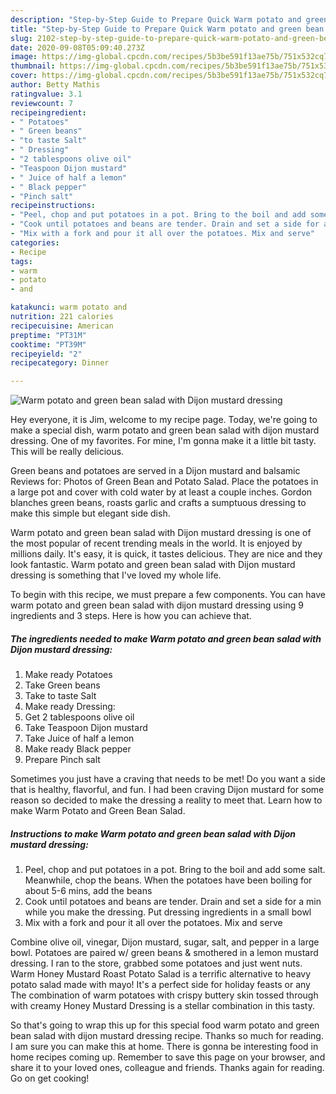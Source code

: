 ```yaml
---
description: "Step-by-Step Guide to Prepare Quick Warm potato and green bean salad with Dijon mustard dressing"
title: "Step-by-Step Guide to Prepare Quick Warm potato and green bean salad with Dijon mustard dressing"
slug: 2102-step-by-step-guide-to-prepare-quick-warm-potato-and-green-bean-salad-with-dijon-mustard-dressing
date: 2020-09-08T05:09:40.273Z
image: https://img-global.cpcdn.com/recipes/5b3be591f13ae75b/751x532cq70/warm-potato-and-green-bean-salad-with-dijon-mustard-dressing-recipe-main-photo.jpg
thumbnail: https://img-global.cpcdn.com/recipes/5b3be591f13ae75b/751x532cq70/warm-potato-and-green-bean-salad-with-dijon-mustard-dressing-recipe-main-photo.jpg
cover: https://img-global.cpcdn.com/recipes/5b3be591f13ae75b/751x532cq70/warm-potato-and-green-bean-salad-with-dijon-mustard-dressing-recipe-main-photo.jpg
author: Betty Mathis
ratingvalue: 3.1
reviewcount: 7
recipeingredient:
- " Potatoes"
- " Green beans"
- "to taste Salt"
- " Dressing"
- "2 tablespoons olive oil"
- "Teaspoon Dijon mustard"
- " Juice of half a lemon"
- " Black pepper"
- "Pinch salt"
recipeinstructions:
- "Peel, chop and put potatoes in a pot. Bring to the boil and add some salt. Meanwhile, chop the beans. When the potatoes have been boiling for about 5-6 mins, add the beans"
- "Cook until potatoes and beans are tender. Drain and set a side for a min while you make the dressing. Put dressing ingredients in a small bowl"
- "Mix with a fork and pour it all over the potatoes. Mix and serve"
categories:
- Recipe
tags:
- warm
- potato
- and

katakunci: warm potato and 
nutrition: 221 calories
recipecuisine: American
preptime: "PT31M"
cooktime: "PT39M"
recipeyield: "2"
recipecategory: Dinner

---
```



![Warm potato and green bean salad with Dijon mustard dressing](https://img-global.cpcdn.com/recipes/5b3be591f13ae75b/751x532cq70/warm-potato-and-green-bean-salad-with-dijon-mustard-dressing-recipe-main-photo.jpg)

Hey everyone, it is Jim, welcome to my recipe page. Today, we're going to make a special dish, warm potato and green bean salad with dijon mustard dressing. One of my favorites. For mine, I'm gonna make it a little bit tasty. This will be really delicious.

Green beans and potatoes are served in a Dijon mustard and balsamic Reviews for: Photos of Green Bean and Potato Salad. Place the potatoes in a large pot and cover with cold water by at least a couple inches. Gordon blanches green beans, roasts garlic and crafts a sumptuous dressing to make this simple but elegant side dish.

Warm potato and green bean salad with Dijon mustard dressing is one of the most popular of recent trending meals in the world. It is enjoyed by millions daily. It's easy, it is quick, it tastes delicious. They are nice and they look fantastic. Warm potato and green bean salad with Dijon mustard dressing is something that I've loved my whole life.


To begin with this recipe, we must prepare a few components. You can have warm potato and green bean salad with dijon mustard dressing using 9 ingredients and 3 steps. Here is how you can achieve that.

<!--inarticleads1-->

##### The ingredients needed to make Warm potato and green bean salad with Dijon mustard dressing:

1. Make ready  Potatoes
1. Take  Green beans
1. Take to taste Salt
1. Make ready  Dressing:
1. Get 2 tablespoons olive oil
1. Take Teaspoon Dijon mustard
1. Take  Juice of half a lemon
1. Make ready  Black pepper
1. Prepare Pinch salt


Sometimes you just have a craving that needs to be met! Do you want a side that is healthy, flavorful, and fun. I had been craving Dijon mustard for some reason so decided to make the dressing a reality to meet that. Learn how to make Warm Potato and Green Bean Salad. 

<!--inarticleads2-->

##### Instructions to make Warm potato and green bean salad with Dijon mustard dressing:

1. Peel, chop and put potatoes in a pot. Bring to the boil and add some salt. Meanwhile, chop the beans. When the potatoes have been boiling for about 5-6 mins, add the beans
1. Cook until potatoes and beans are tender. Drain and set a side for a min while you make the dressing. Put dressing ingredients in a small bowl
1. Mix with a fork and pour it all over the potatoes. Mix and serve


Combine olive oil, vinegar, Dijon mustard, sugar, salt, and pepper in a large bowl. Potatoes are paired w/ green beans &amp; smothered in a lemon mustard dressing. I ran to the store, grabbed some potatoes and just went nuts. Warm Honey Mustard Roast Potato Salad is a terrific alternative to heavy potato salad made with mayo! It&#39;s a perfect side for holiday feasts or any The combination of warm potatoes with crispy buttery skin tossed through with creamy Honey Mustard Dressing is a stellar combination in this tasty. 

So that's going to wrap this up for this special food warm potato and green bean salad with dijon mustard dressing recipe. Thanks so much for reading. I am sure you can make this at home. There is gonna be interesting food in home recipes coming up. Remember to save this page on your browser, and share it to your loved ones, colleague and friends. Thanks again for reading. Go on get cooking!

